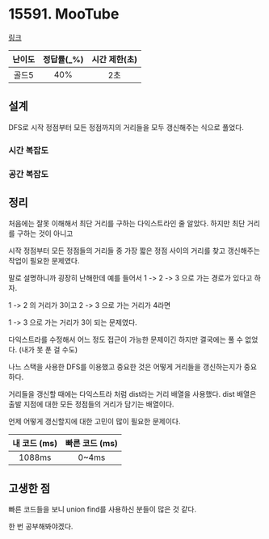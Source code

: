 # 15591. MooTube

[링크](https://www.acmicpc.net/problem/15591)

| 난이도 | 정답률(\_%) | 시간 제한(초) |
| :----: | :---------: | :-----------: |
|    골드5    |      40%       |       2초        |

## 설계

DFS로 시작 정점부터 모든 정점까지의 거리들을 모두 갱신해주는 식으로 풀었다.

### 시간 복잡도

### 공간 복잡도

## 정리

처음에는 잘못 이해해서 최단 거리를 구하는 다익스트라인 줄 알았다. 하지만 최단 거리를 구하는 것이 아니고

시작 정점부터 모든 정점들의 거리들 중 가장 짧은 정점 사이의 거리를 찾고 갱신해주는 작업이 필요한 문제였다.

말로 설명하니까 굉장히 난해한데 예를 들어서 1 -> 2 -> 3 으로 가는 경로가 있다고 하자.

1 -> 2 의 거리가 3이고 2 -> 3 으로 가는 거리가 4라면

1 -> 3 으로 가는 거리가 3이 되는 문제였다.

다익스트라를 수정해서 어느 정도 접근이 가능한 문제이긴 하지만 결국에는 풀 수 없었다. (내가 못 푼 걸 수도)

나느 스택을 사용한 DFS를 이용했고 중요한 것은 어떻게 거리들을 갱신하는지가 중요하다.

거리들을 갱신할 때에는 다익스트라 처럼 dist라는 거리 배열을 사용했다. dist 배열은 출발 지점에 대한 모든 정점들의 거리가 담기는 배열이다.

언제 어떻게 갱신할지에 대한 고민이 많이 필요한 문제이다.

| 내 코드 (ms) | 빠른 코드 (ms) |
| :----------: | :------------: |
|       1088ms       |       0~4ms         |

## 고생한 점

빠른 코드들을 보니 union find를 사용하신 분들이 많은 것 같다.

한 번 공부해봐야겠다.